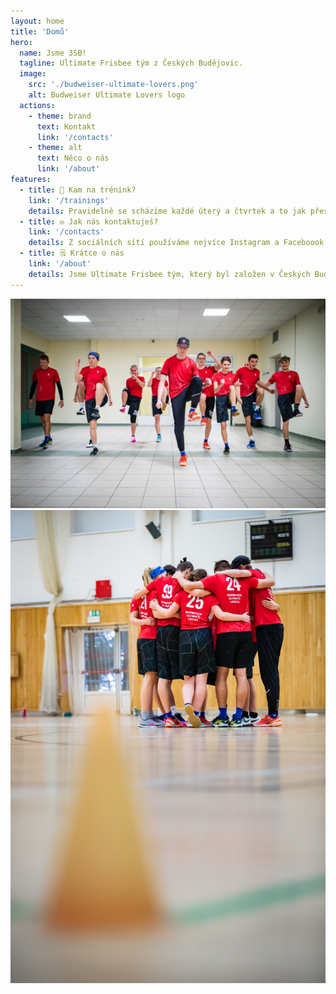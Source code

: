 ```yaml
---
layout: home
title: 'Domů'
hero:
  name: Jsme 3SB!
  tagline: Ultimate Frisbee tým z Českých Budějovic.
  image:
    src: './budweiser-ultimate-lovers.png'
    alt: Budweiser Ultimate Lovers logo
  actions:
    - theme: brand
      text: Kontakt
      link: '/contacts'
    - theme: alt
      text: Něco o nás
      link: '/about'
features:
  - title: 🥏 Kam na trénink?
    link: '/trainings'
    details: Pravidelně se scházíme každé úterý a čtvrtek a to jak přes léto, tak zimu! Na jaře, létě a podzim nás najdeš na atletickém stadionu na Sokolském ostrově a přes zimu přímo vedle v Sokolovně. Prokliknutím skrz tento boxík se dozvíš více o naších trénincích.
  - title: ✉ Jak nás kontaktuješ?
    link: '/contacts'
    details: Z sociálních sítí používáme nejvíce Instagram a Faceboook. Nejlepší bude, když nás kontaktuješ na některé z nich a my se už o tebe postaráme. Kdyby ti sociální sítě nevyhovovaly, máme také e-mailovou adresu. Klikni do tohoto boxíku a dozvíš se víc.
  - title: 🗒️ Krátce o nás
    link: '/about'
    details: Jsme Ultimate Frisbee tým, který byl založen v Českých Budějovicích již roku 1993. Postupem času se stále rozrůstáme, jsme několikanásobnými mistry České Republiky v kategoriích Mixed, Ženy i Muži a naši junioři jsou neméně úspěšní.
---
```


<div class="team-image">
  <div class="custom-block">
    <img class="index-team-image-horizontal" src="/team_horizontal.jpeg" alt="Týmové foto - horizontální">
    <img class="index-team-image-vertical" src="/team_vertical.jpeg" alt="Týmové foto - vertikální">
  </div>
</div>